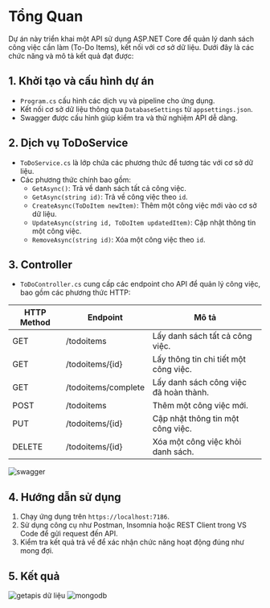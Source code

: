 # Tổng Quan

Dự án này triển khai một API sử dụng ASP.NET Core để quản lý danh sách công việc cần làm (To-Do Items), kết nối với cơ sở dữ liệu. Dưới đây là các chức năng và mô tả kết quả đạt được:

## 1. Khởi tạo và cấu hình dự án
- `Program.cs` cấu hình các dịch vụ và pipeline cho ứng dụng.
- Kết nối cơ sở dữ liệu thông qua `DatabaseSettings` từ `appsettings.json`.
- Swagger được cấu hình giúp kiểm tra và thử nghiệm API dễ dàng.

## 2. Dịch vụ ToDoService
- `ToDoService.cs` là lớp chứa các phương thức để tương tác với cơ sở dữ liệu.
- Các phương thức chính bao gồm:
  - `GetAsync()`: Trả về danh sách tất cả công việc.
  - `GetAsync(string id)`: Trả về công việc theo `id`.
  - `CreateAsync(ToDoItem newItem)`: Thêm một công việc mới vào cơ sở dữ liệu.
  - `UpdateAsync(string id, ToDoItem updatedItem)`: Cập nhật thông tin một công việc.
  - `RemoveAsync(string id)`: Xóa một công việc theo `id`.

## 3. Controller
- `ToDoController.cs` cung cấp các endpoint cho API để quản lý công việc, bao gồm các phương thức HTTP:

| HTTP Method | Endpoint            | Mô tả                                    |
|------------|--------------------|------------------------------------------|
| GET        | /todoitems         | Lấy danh sách tất cả công việc.         |
| GET        | /todoitems/{id}     | Lấy thông tin chi tiết một công việc.   |
| GET        | /todoitems/complete | Lấy danh sách công việc đã hoàn thành.  |
| POST       | /todoitems         | Thêm một công việc mới.                 |
| PUT        | /todoitems/{id}     | Cập nhật thông tin một công việc.       |
| DELETE     | /todoitems/{id}     | Xóa một công việc khỏi danh sách.       |
![swagger](https://github.com/user-attachments/assets/f0890c7c-dc03-4d4b-8eca-844e75b6c3e4)


## 4. Hướng dẫn sử dụng
1. Chạy ứng dụng trên `https://localhost:7186`.
2. Sử dụng công cụ như Postman, Insomnia hoặc REST Client trong VS Code để gửi request đến API.
3. Kiểm tra kết quả trả về để xác nhận chức năng hoạt động đúng như mong đợi.
## 5. Kết quả
![getapis](https://github.com/user-attachments/assets/665d5bf7-3cda-49f5-9281-cdb5c8ac64da)
dữ liệu 
![mongodb](https://github.com/user-attachments/assets/0eee9afc-7d0d-4ca5-8703-a4d830730ceb)


